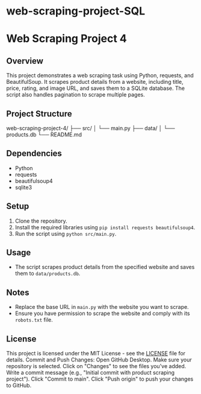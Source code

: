 # web-scraping-project-SQL
 # Web Scraping Project 4

## Overview
This project demonstrates a web scraping task using Python, requests, and BeautifulSoup. It scrapes product details from a website, including title, price, rating, and image URL, and saves them to a SQLite database. The script also handles pagination to scrape multiple pages.

## Project Structure
web-scraping-project-4/
├── src/
│   └── main.py
├── data/
│   └── products.db
└── README.md

## Dependencies
- Python
- requests
- beautifulsoup4
- sqlite3

## Setup
1. Clone the repository.
2. Install the required libraries using `pip install requests beautifulsoup4`.
3. Run the script using `python src/main.py`.

## Usage
- The script scrapes product details from the specified website and saves them to `data/products.db`.

## Notes
- Replace the base URL in `main.py` with the website you want to scrape.
- Ensure you have permission to scrape the website and comply with its `robots.txt` file.

## License
This project is licensed under the MIT License - see the [LICENSE](LICENSE) file for details.
Commit and Push Changes:
Open GitHub Desktop.
Make sure your repository is selected.
Click on "Changes" to see the files you've added.
Write a commit message (e.g., "Initial commit with product scraping project").
Click "Commit to main".
Click "Push origin" to push your changes to GitHub.
